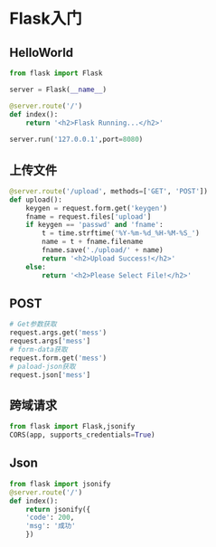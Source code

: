 <!-- 
title: 34-Flask
sort: 
--> 
# Flask入门

## HelloWorld

```python
from flask import Flask

server = Flask(__name__)

@server.route('/')
def index():
    return '<h2>Flask Running...</h2>'
 
server.run('127.0.0.1',port=8080)
```

## 上传文件

```python
@server.route('/upload', methods=['GET', 'POST'])
def upload():
    keygen = request.form.get('keygen')
    fname = request.files['upload']
    if keygen == 'passwd' and 'fname':
        t = time.strftime('%Y-%m-%d_%H-%M-%S_')
        name = t + fname.filename
        fname.save('./upload/' + name)
        return '<h2>Upload Success!</h2>'
    else:
        return '<h2>Please Select File!</h2>'
```

## POST

```python
# Get参数获取
request.args.get('mess')
request.args['mess']
# form-data获取
request.form.get('mess')
# paload-json获取
request.json['mess']
```

## 跨域请求

```python
from flask import Flask,jsonify
CORS(app, supports_credentials=True)
```

## Json

```python
from flask import jsonify
@server.route('/')
def index():
    return jsonify({
    'code': 200,
    'msg': '成功'     
    })
```

